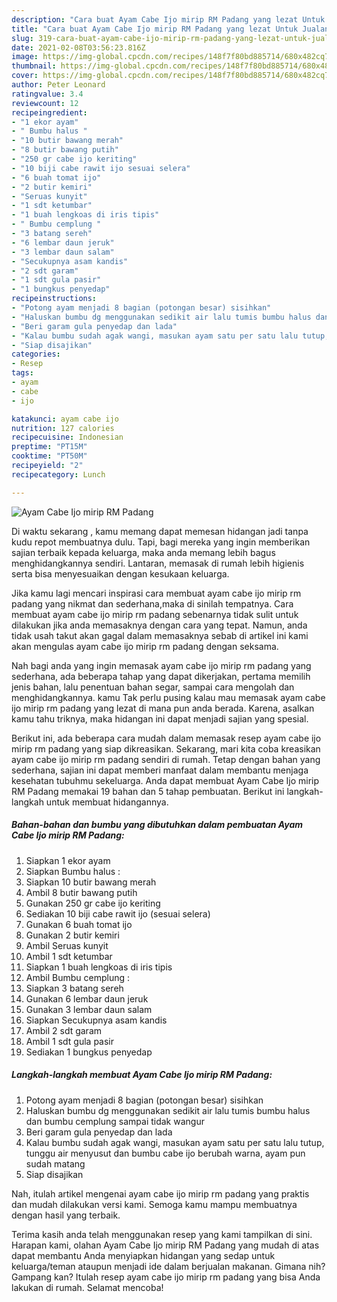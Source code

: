 ```yaml
---
description: "Cara buat Ayam Cabe Ijo mirip RM Padang yang lezat Untuk Jualan"
title: "Cara buat Ayam Cabe Ijo mirip RM Padang yang lezat Untuk Jualan"
slug: 319-cara-buat-ayam-cabe-ijo-mirip-rm-padang-yang-lezat-untuk-jualan
date: 2021-02-08T03:56:23.816Z
image: https://img-global.cpcdn.com/recipes/148f7f80bd885714/680x482cq70/ayam-cabe-ijo-mirip-rm-padang-foto-resep-utama.jpg
thumbnail: https://img-global.cpcdn.com/recipes/148f7f80bd885714/680x482cq70/ayam-cabe-ijo-mirip-rm-padang-foto-resep-utama.jpg
cover: https://img-global.cpcdn.com/recipes/148f7f80bd885714/680x482cq70/ayam-cabe-ijo-mirip-rm-padang-foto-resep-utama.jpg
author: Peter Leonard
ratingvalue: 3.4
reviewcount: 12
recipeingredient:
- "1 ekor ayam"
- " Bumbu halus "
- "10 butir bawang merah"
- "8 butir bawang putih"
- "250 gr cabe ijo keriting"
- "10 biji cabe rawit ijo sesuai selera"
- "6 buah tomat ijo"
- "2 butir kemiri"
- "Seruas kunyit"
- "1 sdt ketumbar"
- "1 buah lengkoas di iris tipis"
- " Bumbu cemplung "
- "3 batang sereh"
- "6 lembar daun jeruk"
- "3 lembar daun salam"
- "Secukupnya asam kandis"
- "2 sdt garam"
- "1 sdt gula pasir"
- "1 bungkus penyedap"
recipeinstructions:
- "Potong ayam menjadi 8 bagian (potongan besar) sisihkan"
- "Haluskan bumbu dg menggunakan sedikit air lalu tumis bumbu halus dan bumbu cemplung sampai tidak wangur"
- "Beri garam gula penyedap dan lada"
- "Kalau bumbu sudah agak wangi, masukan ayam satu per satu lalu tutup, tunggu air menyusut dan bumbu cabe ijo berubah warna, ayam pun sudah matang"
- "Siap disajikan"
categories:
- Resep
tags:
- ayam
- cabe
- ijo

katakunci: ayam cabe ijo 
nutrition: 127 calories
recipecuisine: Indonesian
preptime: "PT15M"
cooktime: "PT50M"
recipeyield: "2"
recipecategory: Lunch

---
```



![Ayam Cabe Ijo mirip RM Padang](https://img-global.cpcdn.com/recipes/148f7f80bd885714/680x482cq70/ayam-cabe-ijo-mirip-rm-padang-foto-resep-utama.jpg)

Di waktu  sekarang , kamu memang dapat memesan hidangan jadi tanpa kudu repot membuatnya dulu. Tapi, bagi mereka yang ingin memberikan sajian terbaik kepada keluarga, maka anda memang lebih bagus menghidangkannya sendiri. Lantaran, memasak di rumah lebih higienis serta bisa menyesuaikan dengan kesukaan keluarga.

Jika kamu lagi mencari inspirasi cara membuat ayam cabe ijo mirip rm padang yang nikmat dan sederhana,maka di sinilah tempatnya. Cara membuat ayam cabe ijo mirip rm padang  sebenarnya tidak sulit untuk dilakukan jika anda memasaknya dengan cara yang tepat. Namun, anda tidak usah takut akan gagal dalam memasaknya 
sebab di artikel ini kami akan mengulas ayam cabe ijo mirip rm padang dengan seksama.  



Nah bagi anda yang ingin memasak ayam cabe ijo mirip rm padang yang sederhana, ada beberapa tahap yang dapat dikerjakan, pertama memilih jenis bahan, lalu penentuan bahan segar, sampai cara mengolah dan menghidangkannya. kamu Tak perlu pusing kalau mau memasak ayam cabe ijo mirip rm padang yang lezat di mana pun anda berada. Karena, asalkan kamu  tahu triknya, maka hidangan ini dapat menjadi sajian yang spesial.

Berikut ini, ada beberapa cara mudah dalam memasak resep ayam cabe ijo mirip rm padang yang siap dikreasikan. Sekarang, mari kita coba kreasikan ayam cabe ijo mirip rm padang sendiri di rumah. Tetap dengan bahan yang sederhana, sajian ini dapat memberi manfaat dalam membantu menjaga kesehatan tubuhmu sekeluarga. Anda dapat membuat Ayam Cabe Ijo mirip RM Padang memakai 19 bahan dan 5 tahap pembuatan. Berikut ini langkah-langkah untuk membuat hidangannya.

<!--inarticleads1-->

##### Bahan-bahan dan bumbu yang dibutuhkan dalam pembuatan Ayam Cabe Ijo mirip RM Padang:

1. Siapkan 1 ekor ayam
1. Siapkan  Bumbu halus :
1. Siapkan 10 butir bawang merah
1. Ambil 8 butir bawang putih
1. Gunakan 250 gr cabe ijo keriting
1. Sediakan 10 biji cabe rawit ijo (sesuai selera)
1. Gunakan 6 buah tomat ijo
1. Gunakan 2 butir kemiri
1. Ambil Seruas kunyit
1. Ambil 1 sdt ketumbar
1. Siapkan 1 buah lengkoas di iris tipis
1. Ambil  Bumbu cemplung :
1. Siapkan 3 batang sereh
1. Gunakan 6 lembar daun jeruk
1. Gunakan 3 lembar daun salam
1. Siapkan Secukupnya asam kandis
1. Ambil 2 sdt garam
1. Ambil 1 sdt gula pasir
1. Sediakan 1 bungkus penyedap




<!--inarticleads2-->

##### Langkah-langkah membuat Ayam Cabe Ijo mirip RM Padang:

1. Potong ayam menjadi 8 bagian (potongan besar) sisihkan
1. Haluskan bumbu dg menggunakan sedikit air lalu tumis bumbu halus dan bumbu cemplung sampai tidak wangur
1. Beri garam gula penyedap dan lada
1. Kalau bumbu sudah agak wangi, masukan ayam satu per satu lalu tutup, tunggu air menyusut dan bumbu cabe ijo berubah warna, ayam pun sudah matang
1. Siap disajikan




Nah, itulah artikel mengenai  ayam cabe ijo mirip rm padang  yang praktis dan mudah dilakukan versi kami. Semoga kamu mampu membuatnya dengan hasil yang terbaik. 

Terima kasih anda telah menggunakan resep yang kami tampilkan di sini. Harapan kami, olahan  Ayam Cabe Ijo mirip RM Padang yang mudah di atas dapat membantu Anda menyiapkan hidangan yang sedap untuk keluarga/teman ataupun menjadi ide dalam berjualan makanan. Gimana nih? Gampang kan? Itulah resep ayam cabe ijo mirip rm padang yang bisa Anda lakukan di rumah. Selamat mencoba!

